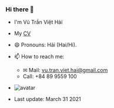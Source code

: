 ### Hi there 👋
- I'm Vũ Trần Việt Hải
- My [CV](https://vtvh.me/markdown-cv) 
- 😄 Pronouns: Hải (Hai/Hi).
- 📫 How to reach me:
  -  ✉ Mail: [vu.tran.viet.hai@gmail.com](mailto:vu.tran.viet.hai@gmail.com)
  - Call: +84 89 9559 100

- ![avatar](https://avatars3.githubusercontent.com/u/44681077?size=420)
- Last update: March 31 2021
